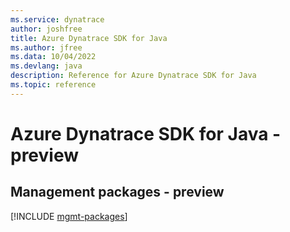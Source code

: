 ```yaml
---
ms.service: dynatrace
author: joshfree
title: Azure Dynatrace SDK for Java
ms.author: jfree
ms.data: 10/04/2022
ms.devlang: java
description: Reference for Azure Dynatrace SDK for Java
ms.topic: reference
---
```

# Azure Dynatrace SDK for Java - preview

## Management packages - preview
[!INCLUDE [mgmt-packages](dynatrace-mgmt-index.md)]